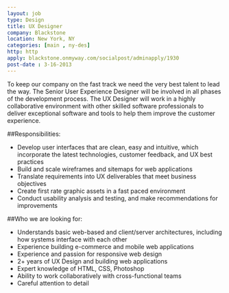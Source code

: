 ```yaml
---
layout: job
type: Design
title: UX Designer
company: Blackstone
location: New York, NY
categories: [main , ny-des]
http: http
apply: blackstone.onmyway.com/socialpost/adminapply/1930
post-date : 3-16-2013
---
```


To keep our company on the fast track we need the very best talent to lead the way. The Senior User Experience Designer will be involved in all phases of the development process. The UX Designer will work in a highly collaborative environment with other skilled software professionals to deliver exceptional software and tools to help them improve the customer experience.

##Responsibilities:

* Develop user interfaces that are clean, easy and intuitive, which incorporate the latest technologies, customer feedback, and UX best practices
* Build and scale wireframes and sitemaps for web applications
* Translate requirements into UX deliverables that meet business objectives
* Create first rate graphic assets in a fast paced environment
* Conduct usability analysis and testing, and make recommendations for improvements

##Who we are looking for:

* Understands basic web-based and client/server architectures, including how systems interface with each other
* Experience building e-commerce and mobile web applications
* Experience and passion for responsive web design
* 2+ years of UX Design and building web applications
* Expert knowledge of HTML, CSS, Photoshop
* Ability to work collaboratively with cross-functional teams
* Careful attention to detail